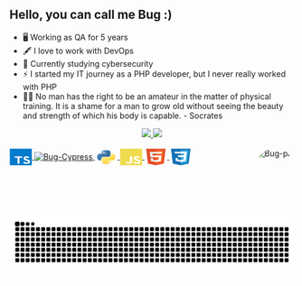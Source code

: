 ## Hello, you can call me Bug :)
- 🖥 Working as QA for 5 years 
- 🖋 I love to work with DevOps
- 📕 Currently studying cybersecurity
- ⚡ I started my IT journey as a PHP developer, but I never really worked with PHP
- 👨‍⚕️ No man has the right to be an amateur in the matter of physical training. 
     It is a shame for a man to grow old without seeing the beauty and strength 
     of which his body is capable. 
                                  - Socrates

<div align="center">
  <a href="https://github.com/bbgx">
  <img height="180em" src="https://github-readme-stats.vercel.app/api?username=bbgx&show_icons=true&theme=gotham&include_all_commits=true&count_private=true"/>
  <img height="180em" src="https://github-readme-stats.vercel.app/api/top-langs/?username=bbgx&layout=compact&langs_count=7&theme=gotham"/>
</div>
<div style="display: inline_block"><br>
  <img align="center" alt="Bug-TS" height="30" width="40" src="https://raw.githubusercontent.com/devicons/devicon/master/icons/typescript/typescript-original.svg">
  <img align="center" alt="Bug-Cypress" height="30" width="40" src="https://raw.githubusercontent.com/cypress-io/cypress-icons/e61b554695b28267a1387a839f816c73e7a7e95e/src/logo/cypress-io-logo-round.svg">
  <img align="center" alt="Bug-Python" height="30" width="40" src="https://raw.githubusercontent.com/devicons/devicon/master/icons/python/python-original.svg">
  <img align="center" alt="Bug-Js" height="30" width="40" src="https://raw.githubusercontent.com/devicons/devicon/master/icons/javascript/javascript-plain.svg">
  <img align="center" alt="Bug-HTML" height="30" width="40" src="https://raw.githubusercontent.com/devicons/devicon/master/icons/html5/html5-original.svg">
  <img align="center" alt="Bug-CSS" height="30" width="40" src="https://raw.githubusercontent.com/devicons/devicon/master/icons/css3/css3-original.svg">
  <img align="right" alt="Bug-pic" height="120" style="border-radius:45px;" src="https://giffiles.alphacoders.com/209/209154.gif">
  
</div>
  
  ##
 
<div> 

  ![Snake animation](https://raw.githubusercontent.com/bbgx/bbgx/output/github-contribution-grid-snake.svg)
  
</div>
